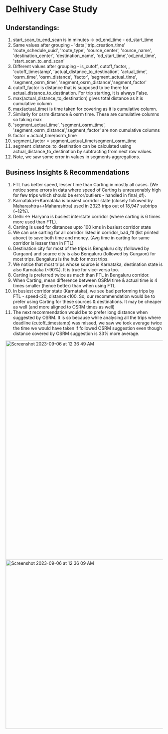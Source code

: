 # Delhivery Case Study

## Understandings:
1. start_scan_to_end_scan is in minutes -> od_end_time - od_start_time
2. Same values after grouping - 'data','trip_creation_time' 'route_schedule_uuid', 'route_type',
'source_center', 'source_name', 'destination_center', 'destination_name', 'od_start_time','od_end_time',
'start_scan_to_end_scan'
3. Different values after grouping - is_cutoff, cutoff_factor, , 'cutoff_timestamp',
'actual_distance_to_destination', 'actual_time', 'osrm_time', 'osrm_distance', 'factor',
'segment_actual_time', 'segment_osrm_time', 'segment_osrm_distance','segment_factor'
4. cutoff_factor is distance that is supposed to be there for actual_distance_to_destination. For trip
starting, it is always False.
5. max(actual_distance_to_destination) gives total distance as it is cumulative column
6. max(actual_time) is time taken for covering as it is cumulative column.
7. Similarly for osrm distance & osrm time. These are cumulative columns so taking max
8. 'segment_actual_time', 'segment_osrm_time', 'segment_osrm_distance','segment_factor' are non
cumulative columns
9. factor = actual_time/osrm_time
10. segment_factor = segment_actual_time/segment_osrm_time
11. segment_distance_to_destination can be calculated using actual_distance_to_destination by
subtracting from next row values.
12. Note, we saw some error in values in segments aggregations.


## Business Insights & Recommendations
1. FTL has better speed, lesser time than Carting in mostly all cases. (We notice some errors in data where
speed of Carting is unreasonably high for few trips which should be error/outliers - handled in final_df).
2. Karnataka<->Karnataka is busiest corridor state (closely followed by Maharashtra<->Maharashtra) used
in 2323 trips out of 18,947 subtrips (~12%).
3. Delhi <-> Haryana is busiest interstate corridor (where carting is 6 times more used than FTL).
4. Carting is used for distances upto 100 kms in busiest corridor state
5. We can use carting for all corridor listed in corridor_bad_ftl (list printed above) to save both time and
money. (Avg time in carting for same corridor is lesser than in FTL)
6. Destination city for most of the trips is Bengaluru city (followed by Gurgaon) and source city is also
Bengaluru (followed by Gurgaon) for most trips. Bengaluru is the hub for most trips.
7. We notice that most trips whose source is Karnataka, destination state is also Karnataka (~90%). It is
true for vice-versa too.
8. Carting is preferred twice as much than FTL in Bengaluru corridor.
9. When Carting, mean difference between OSRM time & actual time is 4 times smaller (hence better) than
when using FTL.
10. In busiest corridor state (Karnataka), we see bad performing trips by FTL - speed<20, distance<100. So,
our recommendation would be to prefer using Carting for these sources & destinations. It may be
cheaper as well (and more aligned to OSRM times as well)
11. The next recommendation would be to prefer long distance when suggested by OSRM. It is so because
while analysing all the trips where deadline (cutoff_timestamp) was missed, we saw we took average
twice the time we would have taken if followed OSRM suggestion even though distance covered by
OSRM suggestion is 33% more average.

<img width="701" alt="Screenshot 2023-09-06 at 12 36 49 AM" src="https://github.com/iamjaspreetsingh/DelhiveryCaseStudy/assets/30948046/f2af9a16-1490-4c6b-8ac4-b3ebab5c2db7">
<img width="540" alt="Screenshot 2023-09-06 at 12 36 09 AM" src="https://github.com/iamjaspreetsingh/DelhiveryCaseStudy/assets/30948046/ae115a58-c855-4ffc-94ca-54503d80f3b3">
